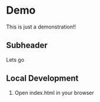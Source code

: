 # Demo

This is just a demonstration!!

## Subheader

Lets go

## Local Development
1. Open index.html in your browser
